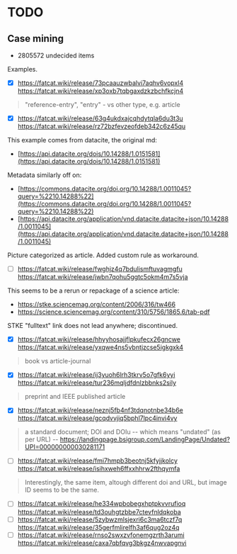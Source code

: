 # TODO

## Case mining

* 2805572 undecided items

Examples.

* [x] https://fatcat.wiki/release/73pcaauzwbalvi7aqhv6vopxl4 https://fatcat.wiki/release/xp3oxb7tqbgaxdzkzbchfkcjn4

> "reference-entry", "entry" - vs other type, e.g. article

* [x] https://fatcat.wiki/release/63g4ukdxajcqhdytqla6du3t3u https://fatcat.wiki/release/rz72bzfevzeofdeb342c6z45qu

This example comes from datacite, the original md:

* [https://api.datacite.org/dois/10.14288/1.0151581](https://api.datacite.org/dois/10.14288/1.0151581)

Metadata similarly off on:

* [https://commons.datacite.org/doi.org/10.14288/1.0011045?query=%2210.14288%22](https://commons.datacite.org/doi.org/10.14288/1.0011045?query=%2210.14288%22)
* [https://api.datacite.org/application/vnd.datacite.datacite+json/10.14288/1.0011045](https://api.datacite.org/application/vnd.datacite.datacite+json/10.14288/1.0011045)

Picture categorized as article. Added custom rule as workaround.

* [ ] https://fatcat.wiki/release/fwghjz4q7bdulismftuvagmgfu https://fatcat.wiki/release/jwbn7qohu5ggtc5okm4m7s5vja

This seems to be a rerun or repackage of a science article:

* https://stke.sciencemag.org/content/2006/316/tw466
* https://science.sciencemag.org/content/310/5756/1865.6/tab-pdf

STKE "fulltext" link does not lead anywhere; discontinued.

* [x] https://fatcat.wiki/release/hhyyhosajjflpkufecx26gncwe https://fatcat.wiki/release/yxqwe4ns5vbntjzcse5igkgxk4

> book vs article-journal

* [x] https://fatcat.wiki/release/ij3yuoh6lrh3tkrv5o7gfk6yyi https://fatcat.wiki/release/tur236mqljdfdnlzbbnks2sily

> preprint and IEEE published article

* [x] https://fatcat.wiki/release/neznj5fb4nf3tdqnotnbe34b6e https://fatcat.wiki/release/gcqdvvjiq5bphl7lpc4invi4vy

> a standard document; DOI and DOIu -- which means "undated" (as per URL) --
> https://landingpage.bsigroup.com/LandingPage/Undated?UPI=000000000030281171

* [ ] https://fatcat.wiki/release/fmi7hmpb3beotnj5kfyjjkolcy https://fatcat.wiki/release/isihxweh6ffxxhhrw2fthqymfa

> Interestingly, the same item, altough different doi and URL, but image ID seems to be the same.

* [ ] https://fatcat.wiki/release/he334wpbobegxhptpkvvrufioq https://fatcat.wiki/release/td3ouhgtzbbe7ctevfnldqkoba
* [ ] https://fatcat.wiki/release/5zybwzmlsjexri6c3ma6tczf7q https://fatcat.wiki/release/35gerfmlirelfh3af6qug2oz4q
* [ ] https://fatcat.wiki/release/rnso2swxzvfonemgzrth3arumi https://fatcat.wiki/release/caxa7qbfqvg3bkgz4nwvapgnvi

